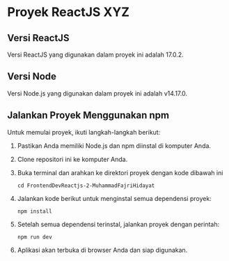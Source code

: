 # Proyek ReactJS XYZ

## Versi ReactJS
Versi ReactJS yang digunakan dalam proyek ini adalah 17.0.2.

## Versi Node
Versi Node.js yang digunakan dalam proyek ini adalah v14.17.0.

## Jalankan Proyek Menggunakan npm
Untuk memulai proyek, ikuti langkah-langkah berikut:

1. Pastikan Anda memiliki Node.js dan npm diinstal di komputer Anda.
   
2. Clone repositori ini ke komputer Anda.
   
3. Buka terminal dan arahkan ke direktori proyek dengan kode dibawah ini

   ```
   cd FrontendDevReactjs-2-MuhammadFajriHidayat
   ```
   
4. Jalankan kode berikut untuk menginstal semua dependensi proyek:
   
   ```
   npm install
   ```
   
5. Setelah semua dependensi terinstal, jalankan proyek dengan perintah:
   
   ```
   npm run dev
   ```
   
6. Aplikasi akan terbuka di browser Anda dan siap digunakan.
